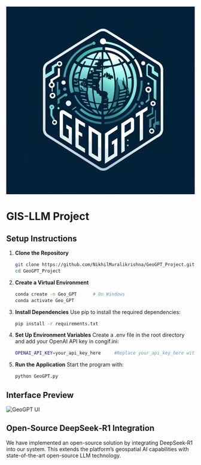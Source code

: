 
![GeoGPT Logo](LOGO.png)

# GIS-LLM Project

## Setup Instructions

1. **Clone the Repository**  
   ```bash
   git clone https://github.com/NikhilMuralikrishna/GeoGPT_Project.git
   cd GeoGPT_Project

2. **Create a Virtual Environment**
   ```bash
   conda create -n Geo_GPT      # On Windows
   conda activate Geo_GPT
   
3. **Install Dependencies**
   Use pip to install the required dependencies:
   ```bash
   pip install -r requirements.txt


4. **Set Up Environment Variables**
   Create a .env file in the root directory and add your OpenAI API key in congif.ini:
   ```bash
   OPENAI_API_KEY=your_api_key_here     #Replace your_api_key_here with your actual API key

5. **Run the Application**
   Start the program with:
   ```bash
   python GeoGPT.py

## Interface Preview

![GeoGPT UI](Interface.png)

## Open-Source DeepSeek‑R1 Integration

We have implemented an open-source solution by integrating DeepSeek‑R1 into our system.
This extends the platform’s geospatial AI capabilities with state-of-the-art open-source LLM technology.
